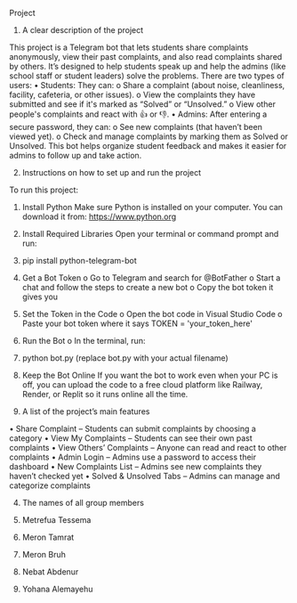 Project 
1. A clear description of the project

This project is a Telegram bot that lets students share complaints anonymously, view their past complaints, and also read complaints shared by others. It’s designed to help students speak up and help the admins (like school staff or student leaders) solve the problems.
There are two types of users:
•	Students:
They can:
o	Share a complaint (about noise, cleanliness, facility, cafeteria, or other issues).
o	View the complaints they have submitted and see if it's marked as “Solved” or “Unsolved.”
o	View other people's complaints and react with 👍 or 👎.
•	Admins:
After entering a secure password, they can:
o	See new complaints (that haven’t been viewed yet).
o	Check and manage complaints by marking them as Solved or Unsolved.
This bot helps organize student feedback and makes it easier for admins to follow up and take action.

2. Instructions on how to set up and run the project
   
To run this project:
1.	Install Python
Make sure Python is installed on your computer. You can download it from: https://www.python.org
2.	Install Required Libraries
Open your terminal or command prompt and run:
3.	pip install python-telegram-bot
4.	Get a Bot Token
o	Go to Telegram and search for @BotFather
o	Start a chat and follow the steps to create a new bot
o	Copy the bot token it gives you
5.	Set the Token in the Code
o	Open the bot code in Visual Studio Code
o	Paste your bot token where it says TOKEN = 'your_token_here'
6.	Run the Bot
o	In the terminal, run:
7.	python bot.py
(replace bot.py with your actual filename)
8.	Keep the Bot Online
If you want the bot to work even when your PC is off, you can upload the code to a free cloud platform like Railway, Render, or Replit so it runs online all the time.

3. A list of the project’s main features
   
•	Share Complaint – Students can submit complaints by choosing a category
•	View My Complaints – Students can see their own past complaints
•	View Others’ Complaints – Anyone can read and react to other complaints
•	Admin Login – Admins use a password to access their dashboard
•	New Complaints List – Admins see new complaints they haven’t checked yet
•	Solved & Unsolved Tabs – Admins can manage and categorize complaints

4. The names of all group members
             
1.	Metrefua Tessema                          
2.	Meron Tamrat                              
3.	Meron Bruh                                
4.	Nebat Abdenur                             
5.	Yohana Alemayehu                          
